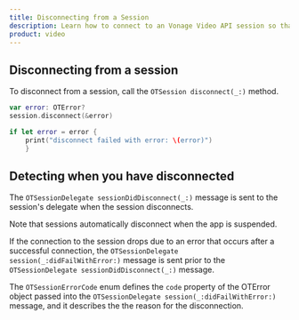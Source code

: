 ```yaml
--- 
title: Disconnecting from a Session 
description: Learn how to connect to an Vonage Video API session so that participants can use audio, video, and messaging functionality in your ios application.
product: video 
---
```


## Disconnecting from a session

To disconnect from a session, call the `OTSession disconnect(_:)` method.

```swift
var error: OTError?
session.disconnect(&error)

if let error = error {
    print("disconnect failed with error: \(error)")
    }
```

## Detecting when you have disconnected

The `OTSessionDelegate sessionDidDisconnect(_:)` message is sent to the session's delegate when the session disconnects.

Note that sessions automatically disconnect when the app is suspended.

If the connection to the session drops due to an error that occurs after a successful connection, the `OTSessionDelegate session(_:didFailWithError:)` message is sent prior to the `OTSessionDelegate sessionDidDisconnect(_:)` message.

The `OTSessionErrorCode` enum defines the `code` property of the OTError object passed into the `OTSessionDelegate session(_:didFailWithError:)` message, and it describes the the reason for the disconnection.
